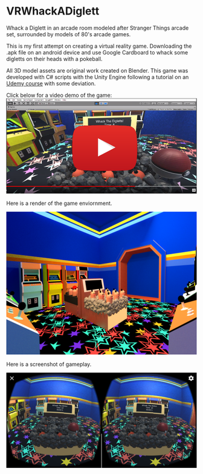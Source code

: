 # VRWhackADiglett
 Whack a Diglett in an arcade room modeled after Stranger Things arcade set, surrounded by models of 80's arcade games.

This is my first attempt on creating a virtual reality game.  Downloading the .apk file on an android device and use Google Cardboard to 
whack some digletts on their heads with a pokeball.

All 3D model assets are original work created on Blender. This game was developed with C# scripts with the Unity Engine following a tutorial on an <a href= "https://www.udemy.com/build-30-mini-virtual-reality-games-in-unity-3d-from-scratch/" target ="_blank">Udemy course</a> with some deviation.

Click below for a video demo of the game:
<a href="https://www.youtube.com/watch?v=PWcHtdIZpG0"> !["video thumbnail"](https://github.com/citrusapple/VRWhackADiglett/blob/master/diglettthumbnail.PNG)</a>

Here is a render of the game enviornment.

!["arcade enviornment"](https://github.com/citrusapple/VRWhackADiglett/blob/master/Images/arcade_render_png.png)

Here is a screenshot of gameplay.

!["whacking digletts in VR"](https://github.com/citrusapple/VRWhackADiglett/blob/master/Images/gameplay.jpg)
